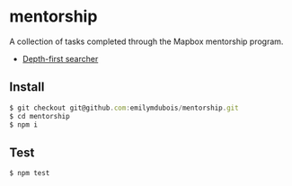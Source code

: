 # mentorship

A collection of tasks completed through the Mapbox mentorship program.

- [Depth-first searcher](./exercise-1/readme.md)

## Install

```js
$ git checkout git@github.com:emilymdubois/mentorship.git
$ cd mentorship
$ npm i
```

## Test

```js
$ npm test
```
